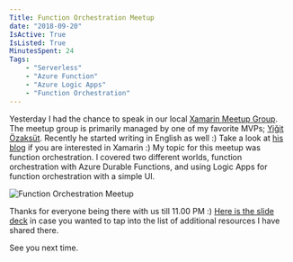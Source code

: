 ```yaml
---
Title: Function Orchestration Meetup
date: "2018-09-20" 
IsActive: True
IsListed: True
MinutesSpent: 24
Tags: 
    - "Serverless"
    - "Azure Function"
    - "Azure Logic Apps"
    - "Function Orchestration"
---
```


Yesterday I had the chance to speak in our local [Xamarin Meetup Group](https://www.meetup.com/Xamarin-Istanbul-Development-Meetup/). The meetup group is primarily managed by one of my favorite MVPs; [Yiğit Özaksüt](https://twitter.com/ozaksuty). Recently he started writing in English as well :) Take a look at [his blog](http://ozaksut.com/) if you are interested in Xamarin :) My topic for this meetup was function orchestration. I covered two different worlds, function orchestration with Azure Durable Functions, and using Logic Apps for function orchestration with a simple UI. 

![Function Orchestration Meetup](/media/Function-Orchestration-Meetup/xamarin-meetup-functions.jpg)

Thanks for everyone being there with us till 11.00 PM :) [Here is the slide deck](https://speakerdeck.com/daronyondem/function-orchestration-in-the-world-of-serverless) in case you wanted to tap into the list of additional resources I have shared there. 

See you next time.

